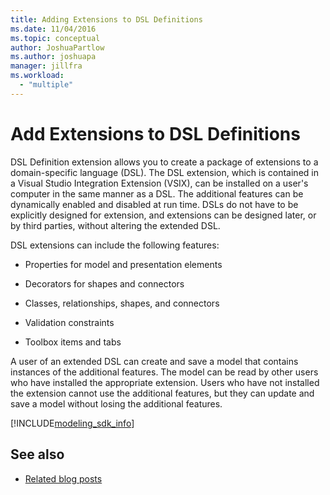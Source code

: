 ```yaml
---
title: Adding Extensions to DSL Definitions
ms.date: 11/04/2016
ms.topic: conceptual
author: JoshuaPartlow
ms.author: joshuapa
manager: jillfra
ms.workload:
  - "multiple"
---
```

# Add Extensions to DSL Definitions

DSL Definition extension allows you to create a package of extensions to a domain-specific language (DSL). The DSL extension, which is contained in a Visual Studio Integration Extension (VSIX), can be installed on a user's computer in the same manner as a DSL. The additional features can be dynamically enabled and disabled at run time. DSLs do not have to be explicitly designed for extension, and extensions can be designed later, or by third parties, without altering the extended DSL.

DSL extensions can include the following features:

- Properties for model and presentation elements

- Decorators for shapes and connectors

- Classes, relationships, shapes, and connectors

- Validation constraints

- Toolbox items and tabs

A user of an extended DSL can create and save a model that contains instances of the additional features. The model can be read by other users who have installed the appropriate extension. Users who have not installed the extension cannot use the additional features, but they can update and save a model without losing the additional features.

[!INCLUDE[modeling_sdk_info](includes/modeling_sdk_info.md)]

## See also

- [Related blog posts](https://devblogs.microsoft.com/devops/the-visual-studio-modeling-sdk-is-now-available-with-visual-studio-2017/)
